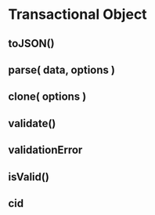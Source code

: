 # Transactional Object

## toJSON()

## parse( data, options )

## clone( options )

## validate()

## validationError

## isValid()

## cid
